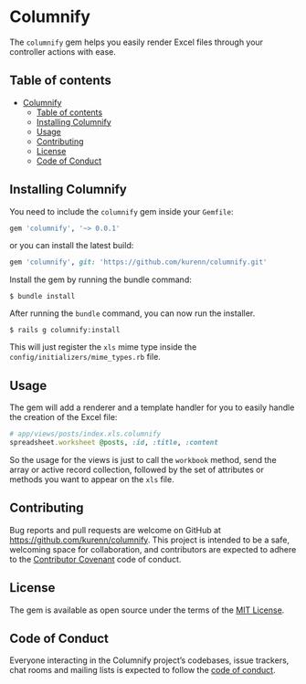 # Columnify

The `columnify` gem helps you easily render Excel files through your controller actions with ease.


## Table of contents
- [Columnify](#columnify)
  - [Table of contents](#table-of-contents)
  - [Installing Columnify](#installing-columnify)
  - [Usage](#usage)
  - [Contributing](#contributing)
  - [License](#license)
  - [Code of Conduct](#code-of-conduct)

## Installing Columnify

You need to include the `columnify` gem inside your `Gemfile`:

```ruby
gem 'columnify', '~> 0.0.1'
```

or you can install the latest build:

```ruby
gem 'columnify', git: 'https://github.com/kurenn/columnify.git'
```

Install the gem by running the bundle command:

```
$ bundle install
```

After running the `bundle` command, you can now run the installer.

```console
$ rails g columnify:install
```

This will just register the `xls` mime type inside the `config/initializers/mime_types.rb` file.

## Usage

The gem will add a renderer and a template handler for you to easily handle the creation of the Excel file:

```ruby
# app/views/posts/index.xls.columnify
spreadsheet.worksheet @posts, :id, :title, :content
```

So the usage for the views is just to call the `workbook` method, send the array or active record collection, followed by the set of attributes or methods you want to appear on the `xls` file.

## Contributing

Bug reports and pull requests are welcome on GitHub at https://github.com/kurenn/columnify. This project is intended to be a safe, welcoming space for collaboration, and contributors are expected to adhere to the [Contributor Covenant](http://contributor-covenant.org) code of conduct.

## License

The gem is available as open source under the terms of the [MIT License](https://opensource.org/licenses/MIT).

## Code of Conduct

Everyone interacting in the Columnify project’s codebases, issue trackers, chat rooms and mailing lists is expected to follow the [code of conduct](https://github.com/kurenn/columnify/blob/master/CODE_OF_CONDUCT.md).
